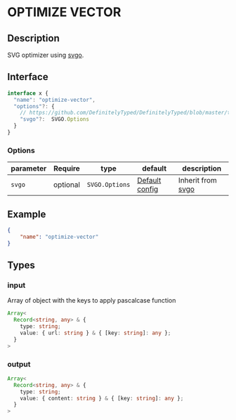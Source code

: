 # OPTIMIZE VECTOR

## Description

SVG optimizer using [svgo](https://github.com/svg/svgo). 

## Interface

```ts
interface x {
  "name": "optimize-vector",
  "options"?: {
    // https://github.com/DefinitelyTyped/DefinitelyTyped/blob/master/types/svgo/index.d.ts#L348
    "svgo"?:  SVGO.Options 
  }
}
```

### Options
| parameter | Require    | type      | default    | description                                       |
| --------- | ---------- | --------- | ---------- | ------------------------------------------------- |
| `svgo`    | optional   | `SVGO.Options`   | [Default config](https://github.com/svg/svgo#what-it-can-do) | Inherit from [svgo](https://github.com/svg/svgo) |

## Example 

```json
{
    "name": "optimize-vector"
}
```

## Types

### input

Array of object with the keys to apply pascalcase function

```ts
Array<
  Record<string, any> & {
    type: string;
    value: { url: string } & { [key: string]: any };
  }
>
```

### output


```ts
Array<
  Record<string, any> & {
    type: string;
    value: { content: string } & { [key: string]: any };
  }
>
```
